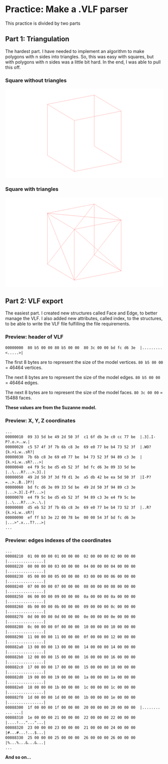 # Practice: Make a .VLF parser

This practice is divided by two parts

## Part 1: Triangulation
The hardest part. I have needed to implement an algorithm to make polygons with n sides into triangles. So, this was easy with squares, but with polygons with n sides was a little bit hard. In the end, I was able to pull this off.

### Square without triangles
![Square without triangles](CubeWithoutTriangles.png)

### Square with triangles
![Square with triangles](CubeWithTriangles.png)

## Part 2: VLF export

The easiest part. I created new structures called Face and Edge, to better manage the VLF. I also added new attributes, called index, to the structures, to be able to write the VLF file fulfilling the file requirements.

### Preview: header of VLF

```
00000000  80 b5 00 00 80 b5 00 00  80 3c 00 00 bd fc d6 3e  |.........<.....>|
```
The first 8 bytes are to represent the size of the model vertices. `` 80 b5 00 00 `` = 46464 vertices. 

The next 8 bytes are to represent the size of the model edges. `` 80 b5 00 00 `` = 46464 edges. 

The next 8 bytes are to represent the size of the model faces. `` 80 3c 00 00 `` = 15488 faces. 

**These values are from the Suzanne model.**

### Preview: X, Y, Z coordinates
```
...
00000010  09 33 5d be 49 2d 50 3f  c1 6f db 3e c0 cc 77 be  |.3].I-P?.o.>..w.|
00000020  c5 57 4f 3f 7b 6b c8 3e  69 e0 77 be b4 73 52 3f  |.WO?{k.>i.w..sR?|
00000030  7b 6b c8 3e 69 e0 77 be  b4 73 52 3f 94 89 c3 3e  |{k.>i.w..sR?...>|
00000040  e4 f9 5c be d5 eb 52 3f  bd fc d6 3e 09 33 5d be  |..\...R?...>.3].|
00000050  49 2d 50 3f 3d f0 d1 3e  a5 db 42 be ea 5d 50 3f  |I-P?=..>..B..]P?|
00000060  bd fc d6 3e 09 33 5d be  49 2d 50 3f 94 89 c3 3e  |...>.3].I-P?...>|
00000070  e4 f9 5c be d5 eb 52 3f  94 89 c3 3e e4 f9 5c be  |..\...R?...>..\.|
00000080  d5 eb 52 3f 7b 6b c8 3e  69 e0 77 be b4 73 52 3f  |..R?{k.>i.w..sR?|
00000090  ef ff b3 3e 22 00 78 be  00 00 54 3f bd fc d6 3e  |...>".x...T?...>|
...
```
### Preview: edges indexes of the coordinates

``` 
...
00088210  01 00 00 00 01 00 00 00  02 00 00 00 02 00 00 00  |................|
00088220  00 00 00 00 03 00 00 00  04 00 00 00 04 00 00 00  |................|
00088230  05 00 00 00 05 00 00 00  03 00 00 00 06 00 00 00  |................|
00088240  07 00 00 00 07 00 00 00  08 00 00 00 08 00 00 00  |................|
00088250  06 00 00 00 09 00 00 00  0a 00 00 00 0a 00 00 00  |................|
00088260  0b 00 00 00 0b 00 00 00  09 00 00 00 0c 00 00 00  |................|
00088270  0d 00 00 00 0d 00 00 00  0e 00 00 00 0e 00 00 00  |................|
00088280  0c 00 00 00 0f 00 00 00  10 00 00 00 10 00 00 00  |................|
00088290  11 00 00 00 11 00 00 00  0f 00 00 00 12 00 00 00  |................|
000882a0  13 00 00 00 13 00 00 00  14 00 00 00 14 00 00 00  |................|
000882b0  12 00 00 00 15 00 00 00  16 00 00 00 16 00 00 00  |................|
000882c0  17 00 00 00 17 00 00 00  15 00 00 00 18 00 00 00  |................|
000882d0  19 00 00 00 19 00 00 00  1a 00 00 00 1a 00 00 00  |................|
000882e0  18 00 00 00 1b 00 00 00  1c 00 00 00 1c 00 00 00  |................|
000882f0  1d 00 00 00 1d 00 00 00  1b 00 00 00 1e 00 00 00  |................|
00088300  1f 00 00 00 1f 00 00 00  20 00 00 00 20 00 00 00  |........ ... ...|
00088310  1e 00 00 00 21 00 00 00  22 00 00 00 22 00 00 00  |....!..."..."...|
00088320  23 00 00 00 23 00 00 00  21 00 00 00 24 00 00 00  |#...#...!...$...|
00088330  25 00 00 00 25 00 00 00  26 00 00 00 26 00 00 00  |%...%...&...&...|
...
```


**And so on...**